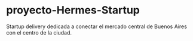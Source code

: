 # proyecto-Hermes-Startup
Startup delivery dedicada a conectar el mercado central de Buenos Aires con el centro de la ciudad.

